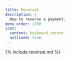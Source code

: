 ```yaml
---
title: Reversal
description: |
  How to reverse a payment.
menu_order: 1700
icon:
  content: keyboard_return
  outlined: true
---
```


{% include reversal.md %}
